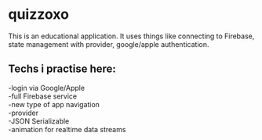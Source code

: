 # quizzoxo
This is an educational application. It uses things like connecting to Firebase, state management with provider, google/apple authentication.

## Techs i practise here:
-login via Google/Apple</br>
-full Firebase service</br>
-new type of app navigation</br>
-provider</br>
-JSON Serializable</br>
-animation for realtime data streams</br>
